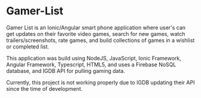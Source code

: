 # Gamer-List

Gamer List is an Ionic/Angular smart phone application where user's can get updates on their favorite video games, search for new games, watch trailers/screenshots, rate games, and build collections of games in a wishlist or completed list. 

This application was build using NodeJS, JavaScript, Ionic Framework, Angular Framework, Typescript, HTML5, and uses a Firebase NoSQL database, and IGDB API for pulling gaming data.  

Currently, this project is not working properly due to IGDB updating their API since the time of development. 
